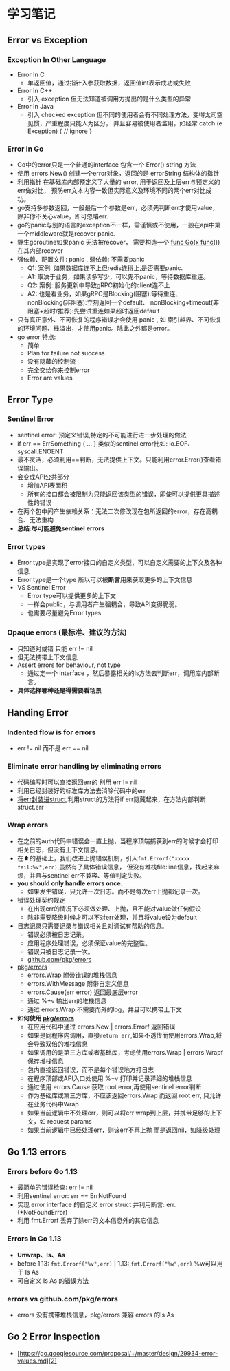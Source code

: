 # 学习笔记
## Error vs Exception
### Exception In Other Language
- Error In C
    - 单返回值，通过指针入参获取数据，返回值int表示成功或失败
- Error In C++
    - 引入 exception 但无法知道被调用方抛出的是什么类型的异常
- Error In Java
    - 引入 checked exception 但不同的使用者会有不同处理方法，变得太司空见惯，严重程度只能人为区分，
    并且容易被使用者滥用，如经常 catch (e Exception) { // ignore }
### Error In Go
- Go中的error只是一个普通的interface 包含一个 Error() string 方法
- 使用 errors.New() 创建一个error对象，返回的是 errorString 结构体的指针
- 利用指针 在基础库内部预定义了大量的 error, 用于返回及上层err与预定义的err做对比，
预防err文本内容一致但实际意义及环境不同的两个err对比成功。
- go支持多参数返回，一般最后一个参数是err，必须先判断err才使用value，除非你不关心value，即可忽略err.
- go的panic与别的语言的exception不一样，需谨慎或不使用，一般在api中第一个middleware就是recover panic.
- 野生goroutine如果panic 无法被recover， 需要构造一个 [func Go(x func())][4] 在其内部recover
- 强依赖、配置文件: panic , 弱依赖: 不需要panic  
    - Q1: 案例: 如果数据库连不上但redis连得上,是否需要panic.
    - A1: 取决于业务，如果读多写少，可以先不panic，等待数据库重连。
    - Q2: 案例: 服务更新中导致gRPC初始化的client连不上
    - A2: 也是看业务，如果gRPC是Blocking(阻塞):等待重连、nonBlocking(非阻塞):立刻返回一个default、
    nonBlocking+timeout(非阻塞+超时/推荐):先尝试重连如果超时返回default
- 只有真正意外、不可恢复的程序错误才会使用 panic , 如 索引越界、不可恢复的环境问题、栈溢出，才使用panic。除此之外都是error。
- go error 特点:
    - 简单
    - Plan for failure not success
    - 没有隐藏的控制流
    - 完全交给你来控制error
    - Error are values
## Error Type
### Sentinel Error
- sentinel error: 预定义错误,特定的不可能进行进一步处理的做法
- if err == ErrSomething { ... } 类似的sentinel error比如: io.EOF、syscall.ENOENT
- 最不灵活，必须利用==判断，无法提供上下文。只能利用error.Error()查看错误输出。
- 会变成API公共部分
    - 增加API表面积
    - 所有的接口都会被限制为只能返回该类型的错误，即使可以提供更具描述性的错误
- 在两个包中间产生依赖关系：无法二次修改现在包所返回的error，存在高耦合、无法重构
- **总结:尽可能避免sentinel errors**
### Error types
- Error type是实现了error接口的自定义类型，可以自定义需要的上下文及各种信息
- Error type是一个type 所以可以被**断言**用来获取更多的上下文信息
- VS Sentinel Error
    - Error type可以提供更多的上下文
    - 一样会public，与调用者产生强耦合，导致API变得脆弱。
    - 也需要尽量避免Error types
### Opaque errors (最标准、建议的方法)
- 只知道对或错 只能 err != nil
- 但无法携带上下文信息
- Assert errors for behaviour, not type
    - 通过定一个 interface ，然后暴露相关的Is方法去判断err，调用库内部断言。
- **具体选择哪种还是得需要看场景**
## Handing Error
### Indented flow is for errors
- err != nil 而不是 err == nil
### Eliminate error handling by eliminating errors
- 代码编写时可以直接返回err的 别用 err != nil
- 利用已经封装好的标准库方法去消除代码中的err
- [将err封装进struct][3],利用struct的方法将if err隐藏起来，在方法内部判断struct.err
### Wrap errors
- 在之前的auth代码中错误会一直上抛，当程序顶端捕获到err的时候才会打印相关日志，但没有上下文信息。
- 在⬆️的基础上，我们改进上抛错误机制，引入`fmt.Errorf("xxxxx fail:%v",err)`,虽然有了具体错误信息，
但没有堆栈file:line信息，找起来麻烦，并且与sentinel err不兼容、等值判定失败。
- **you should only handle errors once.**
    - 如果发生错误，只允许一次日志。而不是每次err上抛都记录一次。
- 错误处理契约规定
    - 在出现err的情况下必须做处理、上抛，且不能对value做任何假设
    - 除非需要降级时候才可以不对err处理，并且将value设为default
- 日志记录只需要记录与错误相关且对调试有帮助的信息。
    - 错误必须被日志记录。
    - 应用程序处理错误，必须保证value的完整性。
    - 错误只被日志记录一次。
    - [github.com/pkg/errors][1]
- [pkg/errors][1]
    - [errors.Wrap][5] 附带错误的堆栈信息
    - errors.WithMessage 附带自定义信息
    - errors.Cause(err error) 返回最底层error
    - 通过 %+v 输出err的堆栈信息
    - 通过 errors.Wrap 不需要而外的log，并且可以携带上下文
- **如何使用 [pkg/errors][1]**
    - 在应用代码中通过 errors.New | errors.Errorf 返回错误
    - 如果是同程序内调用，直接`return err`,如果不透传而使用errors.Wrap,将会导致双倍的堆栈信息
    - 如果调用的是第三方库或者基础库，考虑使用errors.Wrap | errors.Wrapf 保存堆栈信息
    - 包内直接返回错误，而不是每个错误地方打日志
    - 在程序顶部或API入口处使用 %+v 打印并记录详细的堆栈信息
    - 通过使用 errors.Cause 获取 root error,再使用sentinel error判断
    - 作为基础库或第三方库，不应该返回errors.Wrap 而返回 root err, 只允许在业务代码中Wrap
    - 如果当前逻辑中不处理err，则可以将err wrap到上层，并携带足够的上下文，如 request params
    - 如果当前逻辑中已经处理err，则该err不再上抛 而是返回nil，如降级处理
## Go 1.13 errors
### Errors before Go 1.13
- 最简单的错误检查: err != nil
- 利用sentinel error: err == ErrNotFound
- 实现 error interface 的自定义 error struct 并利用断言: err.(*NotFoundError)
- 利用 fmt.Errorf 丢弃了除err的文本信息外的其它信息
### Errors in Go 1.13
- **Unwrap、Is、As**
- before 1.13: `fmt.Errorf("%v",err)` | 1.13: `fmt.Errorf("%w",err)` %w可以用于 Is As
- 可自定义 Is As 的错误方法
### errors vs github.com/pkg/errors
- errors 没有携带堆栈信息，pkg/errors 兼容 errors 的Is As
## Go 2 Error Inspection
- [https://go.googlesource.com/proposal/+/master/design/29934-error-values.md][2]

[1]: https://github.com/pkg/errors
[2]: https://go.googlesource.com/proposal/+/master/design/29934-error-values.md
[3]: https://github.com/XYZ0901/Go-000/blob/main/Week02/code/err_struct.go
[4]: https://github.com/XYZ0901/Go-000/blob/main/Week02/code/painc_goroutine.go
[5]: https://github.com/XYZ0901/Go-000/blob/main/Week02/code/err_wrap.go